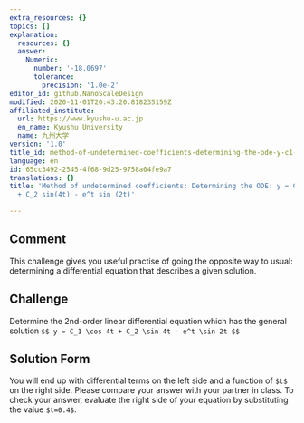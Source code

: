 ```yaml
---
extra_resources: {}
topics: []
explanation:
  resources: {}
  answer:
    Numeric:
      number: '-18.0697'
      tolerance:
        precision: '1.0e-2'
editor_id: github.NanoScaleDesign
modified: 2020-11-01T20:43:20.818235159Z
affiliated_institute:
  url: https://www.kyushu-u.ac.jp
  en_name: Kyushu University
  name: 九州大学
version: '1.0'
title_id: method-of-undetermined-coefficients-determining-the-ode-y-c1-cos4t-c2-sin4t-et-sin-2t
language: en
id: 65cc3492-2545-4f68-9d25-9758a04fe9a7
translations: {}
title: 'Method of undetermined coefficients: Determining the ODE: y = C_1 cos(4t)
  + C_2 sin(4t) - e^t sin (2t)'

---
```


## Comment

This challenge gives you useful practise of going the opposite way to usual: determining a differential equation that describes a given solution.

## Challenge

Determine the 2nd-order linear differential equation which has the general solution
`$$
    y = C_1 \cos 4t + C_2 \sin 4t - e^t \sin 2t
$$`

## Solution Form

You will end up with differential terms on the left side and a function of `$t$` on the right side.
Please compare your answer with your partner in class.
To check your answer, evaluate the right side of your equation by substituting the value `$t=0.4$`.
